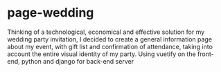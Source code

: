 # page-wedding
Thinking of a technological, economical and effective solution for my wedding party invitation, I decided to create a general information page about my event, with gift list and confirmation of attendance, taking into account the entire visual identity of my party. Using vuetify on the front-end, python and django for back-end server
